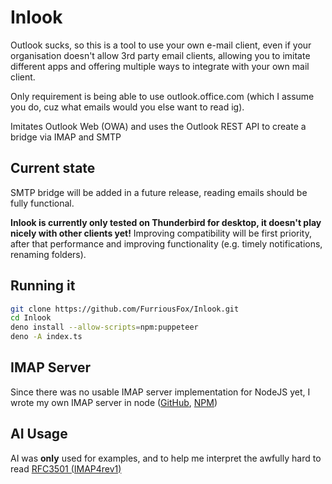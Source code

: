 # Inlook

Outlook sucks, so this is a tool to use your own e-mail client, even if your organisation doesn't allow 3rd party email clients, allowing you to imitate different apps and offering multiple ways to integrate with your own mail client.

Only requirement is being able to use outlook.office.com (which I assume you do, cuz what emails would you else want to read ig).

Imitates Outlook Web (OWA) and uses the Outlook REST API to create a bridge via IMAP and SMTP

## Current state

SMTP bridge will be added in a future release, reading emails should be fully functional.

**Inlook is currently only tested on Thunderbird for desktop, it doesn't play nicely with other clients yet!**
Improving compatibility will be first priority, after that performance and improving functionality (e.g. timely notifications, renaming folders).

## Running it

```bash
git clone https://github.com/FurriousFox/Inlook.git
cd Inlook
deno install --allow-scripts=npm:puppeteer
deno -A index.ts
```

## IMAP Server

Since there was no usable IMAP server implementation for NodeJS yet, I wrote my own IMAP server in node ([GitHub](https://github.com/FurriousFox/node-imap-server), [NPM](https://www.npmjs.com/package/node-imap-server))

## AI Usage

AI was **only** used for examples, and to help me interpret the awfully hard to read [RFC3501 (IMAP4rev1)](https://datatracker.ietf.org/doc/html/rfc3501)

